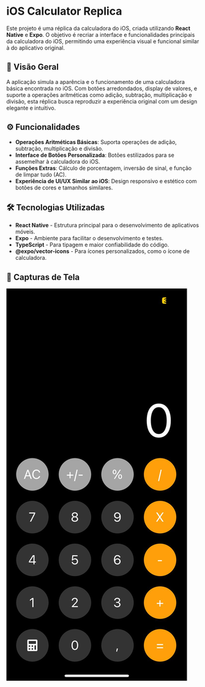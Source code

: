 # iOS Calculator Replica

Este projeto é uma réplica da calculadora do iOS, criada utilizando **React Native** e **Expo**. O objetivo é recriar a interface e funcionalidades principais da calculadora do iOS, permitindo uma experiência visual e funcional similar à do aplicativo original.

## 📱 Visão Geral

A aplicação simula a aparência e o funcionamento de uma calculadora básica encontrada no iOS. Com botões arredondados, display de valores, e suporte a operações aritméticas como adição, subtração, multiplicação e divisão, esta réplica busca reproduzir a experiência original com um design elegante e intuitivo.

## ⚙️ Funcionalidades

- **Operações Aritméticas Básicas**: Suporta operações de adição, subtração, multiplicação e divisão.
- **Interface de Botões Personalizada**: Botões estilizados para se assemelhar à calculadora do iOS.
- **Funções Extras**: Cálculo de porcentagem, inversão de sinal, e função de limpar tudo (AC).
- **Experiência de UI/UX Similar ao iOS**: Design responsivo e estético com botões de cores e tamanhos similares.

## 🛠️ Tecnologias Utilizadas

- **React Native** - Estrutura principal para o desenvolvimento de aplicativos móveis.
- **Expo** - Ambiente para facilitar o desenvolvimento e testes.
- **TypeScript** - Para tipagem e maior confiabilidade do código.
- **@expo/vector-icons** - Para ícones personalizados, como o ícone de calculadora.

## 📸 Capturas de Tela

![Captura de Tela da Calculadora](./assets/calculator.png)


